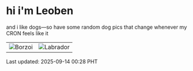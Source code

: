 # hi i'm Leoben

and i like dogs—so have some random dog pics that change whenever my CRON feels like it

|  |  |
|--------|----------|
| ![Borzoi](https://random-dog-vercel.vercel.app/api/random-borzoi?v=1757780892) | ![Labrador](https://random-dog-vercel.vercel.app/api/random-labrador?v=1757780892) |

Last updated: 2025-09-14 00:28 PHT
